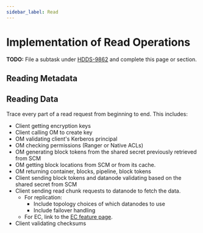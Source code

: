 ```yaml
---
sidebar_label: Read
---
```


# Implementation of Read Operations

**TODO:** File a subtask under [HDDS-9862](https://issues.apache.org/jira/browse/HDDS-9862) and complete this page or section.

## Reading Metadata

## Reading Data

Trace every part of a read request from beginning to end. This includes:
- Client getting encryption keys
- Client calling OM to create key
- OM validating client's Kerberos principal
- OM checking permissions (Ranger or Native ACLs)
- OM generating block tokens from the shared secret previously retrieved from SCM
- OM getting block locations from SCM or from its cache.
- OM returning container, blocks, pipeline, block tokens
- Client sending block tokens and datanode validating based on the shared secret from SCM
- Client sending read chunk requests to datanode to fetch the data.
    - For replication:
        - Include topology choices of which datanodes to use
        - Include failover handling
    - For EC, link to the [EC feature page](../features/erasure-coding).
- Client validating checksums

